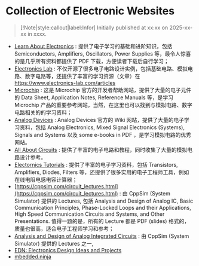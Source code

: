 # Collection of Electronic Websites

> [!Note|style:callout|label:Infor]
Initially published at xx:xx on 2025-xx-xx in xxxx.


- [Learn About Electronics](https://www.learnabout-electronics.org/) : 提供了电子学习的基础和进阶知识，包括 Semiconductors, Amplifiers, Oscillators, Power Supplies 等，最令人惊喜的是几乎所有资料都提供了 PDF 下载，方便读者下载后自行学习；
- [Electronics Lab](https://www.electronics-lab.com) : 不仅开源了很多电子电路设计实例，包括基础电路、模拟电路、数字电路等，还提供了丰富的学习资源（文章）在 https://www.electronics-lab.com/articles
- [Microchip](https://developerhelp.microchip.com/) : 这是 Microchip 官方的开发者帮助网站，提供了大量的电子元件的 Data Sheet, Application Notes, Reference Manuals 等，是学习 Microchip 产品的重要参考网站，当然，在这里也可以找到与模拟电路、数字电路相关的的学习资料；
- [Analog Devices](https://wiki.analog.com/university/courses/tutorials/index) : Analog Devices 官方的 Wiki 网站，提供了大量的电子学习资料，包括 Analog Electronics, Mixed Signal Electronics (Systems), Signals and Systems 以及 some e-books in PDF ，是学习模拟电路的优秀网站。
- [All About Circuits](https://www.allaboutcircuits.com/technical-articles/) : 提供了丰富的电子电路和教程，同时收集了大量的模拟电路设计参考。
- [Electornics Tutorials](https://www.electronics-tutorials.ws/) : 提供了丰富的电子学习资料，包括 Transistors, Amplifiers, Diodes, Filters 等，还提供了很多实用的电子工程师工具，例如在线电阻电感电容计算器；
- [https://cppsim.com/circuit_lectures.html](https://cppsim.com/circuit_lectures.html) : 由 CppSim (System Simulator) 提供的 Lectures, 包括 Analysis and Design of Analog IC, Basic Communication Principles, Phase-Locked Loops and their Applications, High Speed Communication Circuits and Systems, and Other Presentations. 值得一题的是，所有的 Lecture 都是 PDF (slides) 格式的，质量也很高，适合电子工程师学习和参考；
- [Analysis and Design of Analog Integrated Circuits](https://cppsim.com/circuit_lectures.html) : 由 CppSim (System Simulator) 提供的 Lectures 之一, 
- [EDN: Electronics Design Ideas and Projects](https://www.edn.com/category/design/design-idea)
- [mbedded.ninja](https://blog.mbedded.ninja/)

